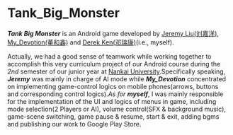 # Tank_Big_Monster

<em><b>Tank Big Monster</b></em> is an Android game developed by <a href = "https://user.qzone.qq.com/1368528587">Jeremy Liu(刘嘉洋)</a>, <a href = "https://user.qzone.qq.com/136692698">My_Devotion(董和鑫)</a> and <a href = "http://derekken.com/about/">Derek Ken(邓瑞康)</a>(i.e., myself). 

Actually, we had a good sense of teamwork while working together to accomplish this very curriculum project of our Android course during the <em>2nd</em> semester of our junior year at <a href = "http://www.nankai.edu.cn">Nankai University</a>.Specifically speaking, <em><b>Jeremy</b></em> was mainly in charge of AI mode while <em><b>My_Devotion</b></em> concentrated on implementing game-control logics on mobile phones(arrows, buttons and corresponding control logics).<em>As for <b>myself</b></em>, I was mainly responsible for the implementation of the UI and logics of menus in game, including mode selection(2 Players or AI), volume control(SFX & background music), game-scene switching, game pause & resume, start & exit, adding bgms and publishing our work to Google Play Store.
